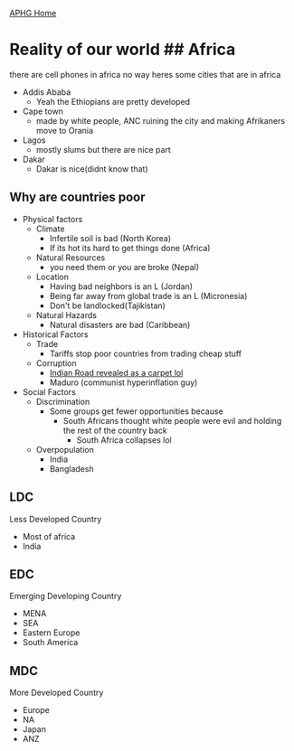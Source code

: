 [APHG Home](./../aphg-home/)
# Reality of our world ## Africa
there are cell phones in africa no way
heres some cities that are in africa
- Addis Ababa
	- Yeah the Ethiopians are pretty developed
- Cape town
	- made by white people, ANC ruining the city and making Afrikaners move to Orania
- Lagos
	- mostly slums but there are nice part
- Dakar
	- Dakar is nice(didnt know that)
## Why are countries poor
- Physical factors
	- Climate
		- Infertile soil is bad (North Korea)
		- If its hot its hard to get things done (Africa)
	- Natural Resources
		- you need them or you are broke (Nepal)
	- Location
		- Having bad neighbors is an L (Jordan)
		- Being far away from global trade is an L (Micronesia)
		- Don't be landlocked(Tajikistan)
	- Natural Hazards
		- Natural disasters are bad (Caribbean)
- Historical Factors
	- Trade
		- Tariffs stop poor countries from trading cheap stuff
	- Corruption
		- [Indian Road revealed as a carpet lol](https://www.israelnationalnews.com/en/news/372619)
		- Maduro (communist hyperinflation guy)
- Social Factors
	- Discrimination
		- Some groups get fewer opportunities because 
			- South Africans thought white people were evil and holding the rest of the country back
				- South Africa collapses lol
	- Overpopulation
		- India
		- Bangladesh

## LDC
Less Developed Country
- Most of africa
- India
## EDC
Emerging Developing Country
- MENA
- SEA
- Eastern Europe
- South America
## MDC
More Developed Country
- Europe
- NA
- Japan
- ANZ